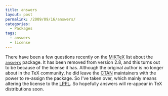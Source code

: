 ```yaml
---
title: answers
layout: post
permalink: /2009/09/16/answers/
categories:
  - Packages
tags:
  - answers
  - license
---
```

There have been a few questions recently on the [MiKTeX](https://www.miktex.org/) list about the [`answers`](https://ctan.org/pkg/answers) package. It has been removed from version 2.8, and this turns out to be because of the license it has. Although the original author is no longer about in the TeX community, he did leave the [CTAN](https://www.ctan.org) maintainers with the power to re-assign the package. So I've taken over, which mainly means altering the license to the [LPPL](https://www.latex-project.org/lppl/). So hopefully answers will re-appear in TeX distributions soon.
